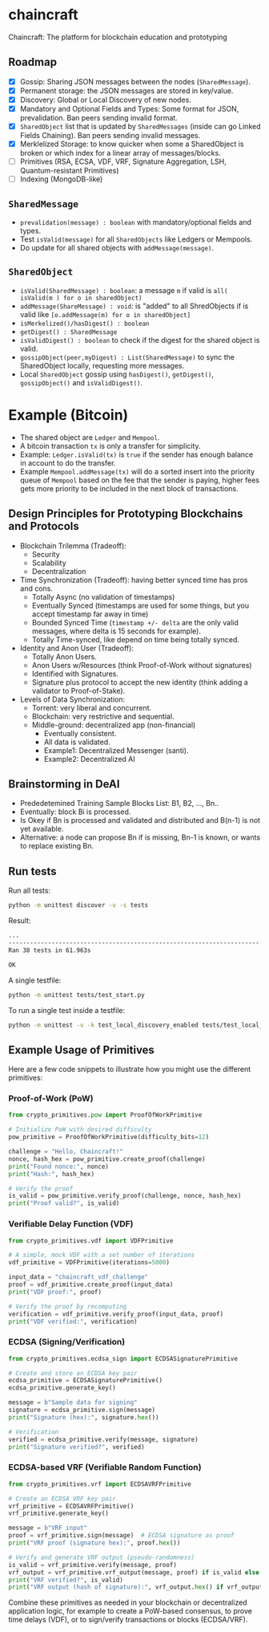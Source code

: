 # chaincraft

Chaincraft: The platform for blockchain education and prototyping

## Roadmap

- [x] Gossip: Sharing JSON messages between the nodes (`SharedMessage`).
- [x] Permanent storage: the JSON messages are stored in key/value.
- [x] Discovery: Global or Local Discovery of new nodes.
- [x] Mandatory and Optional Fields and Types: Some format for JSON, prevalidation. Ban peers sending invalid format.
- [x] `SharedObject` list that is updated by `SharedMessages` (inside can go Linked Fields Chaining). Ban peers sending invalid messages.
- [x] Merklelized Storage: to know quicker when some a SharedObject is broken or which index for a linear array of messages/blocks.
- [ ] Primitives (RSA, ECSA, VDF, VRF, Signature Aggregation, LSH, Quantum-resistant Primitives)
- [ ] Indexing (MongoDB-like)

## `SharedMessage`

- `prevalidation(message) : boolean` with mandatory/optional fields and types.
- Test `isValid(message)` for all `SharedObjects` like Ledgers or Mempools.
- Do update for all shared objects with `addMessage(message)`.

## `SharedObject`

- `isValid(SharedMessage) : boolean`: a message `m` if valid is `all( isValid(m ) for o in sharedObject)`
- `addMessage(ShareMessage) : void`: is "added" to all ShredObjects if is valid like `[o.addMessage(m) for o in sharedObject]`
- `isMerkelized()/hasDigest() : boolean`
- `getDigest() : SharedMessage`
- `isValidDigest() : boolean` to check if the digest for the shared object is valid.
- `gossipObject(peer,myDigest) : List(SharedMessage)` to sync the SharedObject locally, requesting more messages.
- Local `SharedObject` gossip using `hasDigest()`, `getDigest()`, `gossipObject()` and `isValidDigest()`. 

# Example (Bitcoin)

- The shared object are `Ledger` and `Mempool`.
- A bitcoin transaction `tx` is only a transfer for simplicity.
- Example: `Ledger.isValid(tx)` is `true` if the sender has enough balance in account to do the transfer.
- Example `Mempool.addMessage(tx)` will do a sorted insert into the priority queue of `Mempool` based on the fee that the sender is paying, higher fees gets more priority to be included in the next block of transactions.

## Design Principles for Prototyping Blockchains and Protocols

- Blockchain Trilemma (Tradeoff):
    - Security
    - Scalability
    - Decentralization
- Time Synchronization (Tradeoff): having better synced time has pros and cons.
    - Totally Async (no validation of timestamps)
    - Eventually Synced (timestamps are used for some things, but you accept timestamp far away in time)
    - Bounded Synced Time (`timestamp +/- delta` are the only valid messages, where delta is 15 seconds for example).
    - Totally Time-synced, like depend on time being totally synced.
- Identity and Anon User (Tradeoff):
    - Totally Anon Users.
    - Anon Users w/Resources (think Proof-of-Work without signatures)
    - Identified with Signatures.
    - Signature plus protocol to accept the new identity (think adding a validator to Proof-of-Stake).
- Levels of Data Synchronization:
    - Torrent: very liberal and concurrent.
    - Blockchain: very restrictive and sequential.
    - Middle-ground: decentralized app (non-financial)
        - Eventually consistent.
        - All data is validated.
        - Example1: Decentralized Messenger (santi).
        - Example2: Decentralized AI

## Brainstorming in DeAI

- Prededetemined Training Sample Blocks List: B1, B2, ..., Bn..
- Eventually: block Bi is processed.
- Is Okey if Bn is processed and validated and distributed and B(n-1) is not yet available.
- Alternative: a node can propose Bn if is missing, Bn-1 is known, or wants to replace existing Bn.


## Run tests

Run all tests:

```bash
python -m unittest discover -v -s tests
```

Result:
```bash
...
----------------------------------------------------------------------
Ran 38 tests in 61.963s

OK
```

A single testfile:

```bash
python -m unittest tests/test_start.py
```

To run a single test inside a testfile:

```bash
python -m unittest -v -k test_local_discovery_enabled tests/test_local_discovery.py
```

## Example Usage of Primitives

Here are a few code snippets to illustrate how you might use the different primitives:

### Proof-of-Work (PoW)

```python
from crypto_primitives.pow import ProofOfWorkPrimitive

# Initialize PoW with desired difficulty
pow_primitive = ProofOfWorkPrimitive(difficulty_bits=12)

challenge = "Hello, Chaincraft!"
nonce, hash_hex = pow_primitive.create_proof(challenge)
print("Found nonce:", nonce)
print("Hash:", hash_hex)

# Verify the proof
is_valid = pow_primitive.verify_proof(challenge, nonce, hash_hex)
print("Proof valid?", is_valid)
```

### Verifiable Delay Function (VDF)

```python
from crypto_primitives.vdf import VDFPrimitive

# A simple, mock VDF with a set number of iterations
vdf_primitive = VDFPrimitive(iterations=5000)

input_data = "chaincraft_vdf_challenge"
proof = vdf_primitive.create_proof(input_data)
print("VDF proof:", proof)

# Verify the proof by recomputing
verification = vdf_primitive.verify_proof(input_data, proof)
print("VDF verified:", verification)
```

### ECDSA (Signing/Verification)

```python
from crypto_primitives.ecdsa_sign import ECDSASignaturePrimitive

# Create and store an ECDSA key pair
ecdsa_primitive = ECDSASignaturePrimitive()
ecdsa_primitive.generate_key()

message = b"Sample data for signing"
signature = ecdsa_primitive.sign(message)
print("Signature (hex):", signature.hex())

# Verification
verified = ecdsa_primitive.verify(message, signature)
print("Signature verified?", verified)
```

### ECDSA-based VRF (Verifiable Random Function)

```python
from crypto_primitives.vrf import ECDSAVRFPrimitive

# Create an ECDSA VRF key pair
vrf_primitive = ECDSAVRFPrimitive()
vrf_primitive.generate_key()

message = b"VRF input"
proof = vrf_primitive.sign(message)  # ECDSA signature as proof
print("VRF proof (signature hex):", proof.hex())

# Verify and generate VRF output (pseudo-randomness)
is_valid = vrf_primitive.verify(message, proof)
vrf_output = vrf_primitive.vrf_output(message, proof) if is_valid else None
print("VRF verified?", is_valid)
print("VRF output (hash of signature):", vrf_output.hex() if vrf_output else None)
```

Combine these primitives as needed in your blockchain or decentralized application logic, for example to create a PoW-based consensus, to prove time delays (VDF), or to sign/verify transactions or blocks (ECDSA/VRF).
